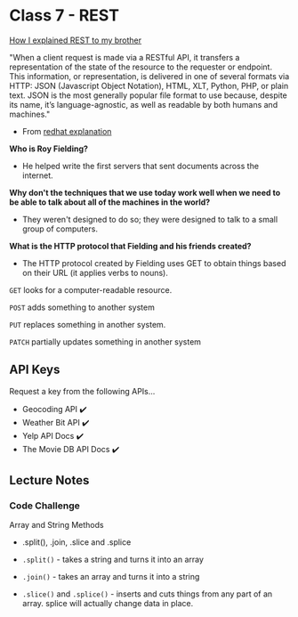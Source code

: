 # Class 7 - REST

[How I explained REST to my brother](https://gist.github.com/brookr/5977550)

"When a client request is made via a RESTful API, it transfers a representation of the state of the resource to the requester or endpoint. This information, or representation, is delivered in one of several formats via HTTP: JSON (Javascript Object Notation), HTML, XLT, Python, PHP, or plain text. JSON is the most generally popular file format to use because, despite its name, it’s language-agnostic, as well as readable by both humans and machines."

- From [redhat explanation](https://www.redhat.com/en/topics/api/what-is-a-rest-api)

**Who is Roy Fielding?**

- He helped write the first servers that sent documents across the internet.

**Why don't the techniques that we use today work well when we need to be able to talk about all of the  machines in the world?**

- They weren't designed to do so; they were designed to talk to a small group of computers.

**What is the HTTP protocol that Fielding and his friends created?**

- The HTTP protocol created by Fielding uses GET to obtain things based on their URL (it applies verbs to nouns).

`GET` looks for a computer-readable resource.

`POST` adds something to another system

`PUT` replaces something in another system. 

`PATCH` partially updates something in another system

## API Keys

Request a key from the following APIs... 

- Geocoding API ✔️
- Weather Bit API ✔️
- Yelp API Docs ✔️
- The Movie DB API Docs ✔️

## Lecture Notes

### Code Challenge

Array and String Methods

- .split(), .join, .slice and .splice

- `.split()` - takes a string and turns it into an array

- `.join()` - takes an array and turns it into a string

- `.slice()` and `.splice()` - inserts and cuts things from any part of an array. splice will actually change data in place.
